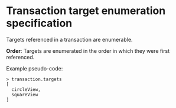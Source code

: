 # Transaction target enumeration specification

Targets referenced in a transaction are enumerable.

**Order**: Targets are enumerated in the order in which they were first referenced.

Example pseudo-code:

    > transaction.targets
    [
      circleView,
      squareView
    ]

